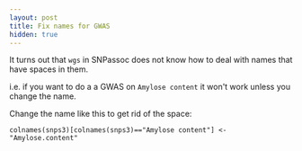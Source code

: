 ```yaml
---
layout: post
title: Fix names for GWAS
hidden: true
---
```


It turns out that `wgs` in SNPassoc does not know how to deal with names that have spaces in them.

i.e. if you want to do a a GWAS on `Amylose content` it won't work unless you change the name.

Change the name like this to get rid of the space:

```
colnames(snps3)[colnames(snps3)=="Amylose content"] <- "Amylose.content"
```


